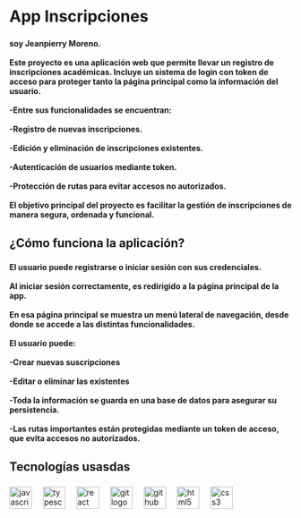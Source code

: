 <h1 align="left">App Inscripciones</h1>

###

<h4 align="left">soy Jeanpierry Moreno.<br><br>Este proyecto es una aplicación web que permite llevar un registro de inscripciones académicas. Incluye un sistema de login con token de acceso para proteger tanto la página principal como la información del usuario.<br><br>-Entre sus funcionalidades se encuentran:<br><br>-Registro de nuevas inscripciones.<br><br>-Edición y eliminación de inscripciones existentes.<br><br>-Autenticación de usuarios mediante token.<br><br>-Protección de rutas para evitar accesos no autorizados.<br><br>El objetivo principal del proyecto es facilitar la gestión de inscripciones de manera segura, ordenada y funcional.</h4>

###

<h2 align="left">¿Cómo funciona la aplicación?</h2>

###

<h4 align="left">El usuario puede registrarse o iniciar sesión con sus credenciales.<br><br>Al iniciar sesión correctamente, es redirigido a la página principal de la app.<br><br>En esa página principal se muestra un menú lateral de navegación, desde donde se accede a las distintas funcionalidades.<br><br>El usuario puede:<br><br>-Crear nuevas suscripciones<br><br>-Editar o eliminar las existentes<br><br>-Toda la información se guarda en una base de datos para asegurar su persistencia.<br><br>-Las rutas importantes están protegidas mediante un token de acceso, que evita accesos no autorizados.</h4>

###

<h2 align="left">Tecnologías usasdas</h2>

###

<div align="left">
  <img src="https://cdn.jsdelivr.net/gh/devicons/devicon/icons/javascript/javascript-original.svg" height="40" alt="javascript logo"  />
  <img width="12" />
  <img src="https://cdn.jsdelivr.net/gh/devicons/devicon/icons/typescript/typescript-original.svg" height="40" alt="typescript logo"  />
  <img width="12" />
  <img src="https://cdn.jsdelivr.net/gh/devicons/devicon/icons/react/react-original.svg" height="40" alt="react logo"  />
  <img width="12" />
  <img src="https://cdn.jsdelivr.net/gh/devicons/devicon/icons/git/git-original.svg" height="40" alt="git logo"  />
  <img width="12" />
  <img src="https://cdn.jsdelivr.net/gh/devicons/devicon/icons/github/github-original.svg" height="40" alt="github logo"  />
  <img width="12" />
  <img src="https://cdn.jsdelivr.net/gh/devicons/devicon/icons/html5/html5-original.svg" height="40" alt="html5 logo"  />
  <img width="12" />
  <img src="https://cdn.jsdelivr.net/gh/devicons/devicon/icons/css3/css3-original.svg" height="40" alt="css3 logo"  />
</div>

###
